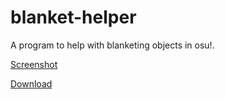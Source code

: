 # blanket-helper
A program to help with blanketing objects in osu!.

[Screenshot](https://i.imgur.com/ksb5nQr.png)

[Download](https://github.com/MBmasher/blanket-helper/releases/)
